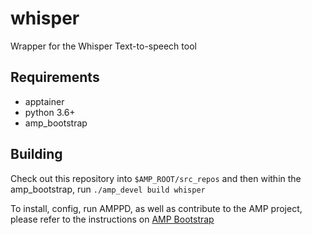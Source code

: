 # whisper
Wrapper for the Whisper Text-to-speech tool

## Requirements
* apptainer
* python 3.6+
* amp_bootstrap

## Building
Check out this repository into `$AMP_ROOT/src_repos` and then within the amp_bootstrap, run `./amp_devel build whisper`

To install, config, run AMPPD, as well as contribute to the AMP project, please refer to the instructions on [AMP Bootstrap](https://github.com/AudiovisualMetadataPlatform/amp_bootstrap)
